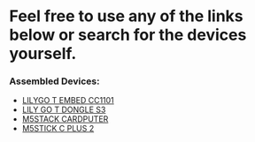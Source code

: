 # Feel free to use any of the links below or search for the devices yourself.

### Assembled Devices:

- [LILYGO T EMBED CC1101](https://s.click.aliexpress.com/e/_on6dHhe)
- [LILY GO T DONGLE S3](https://s.click.aliexpress.com/e/_oB5vh1O)
- [M5STACK CARDPUTER](https://s.click.aliexpress.com/e/_on7mqmG)
- [M5STICK C PLUS 2](https://s.click.aliexpress.com/e/_onK9s8g)
  

